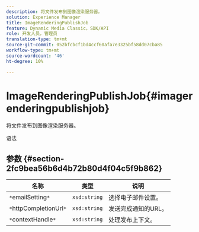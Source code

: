```yaml
---
description: 将文件发布到图像渲染服务器。
solution: Experience Manager
title: ImageRenderingPublishJob
feature: Dynamic Media Classic，SDK/API
role: 开发人员，管理员
translation-type: tm+mt
source-git-commit: 052bfcbcf1bd4ccf60afa7e3325bf58dd07cba85
workflow-type: tm+mt
source-wordcount: '46'
ht-degree: 10%

---
```



# ImageRenderingPublishJob{#imagerenderingpublishjob}

将文件发布到图像渲染服务器。

语法

## 参数 {#section-2fc9bea56b6d4b72b80d4f04c5f9b862}

| 名称 | 类型 | 说明 |
|---|---|---|
| `*`emailSetting`*` | `xsd:string` | 选择电子邮件设置。 |
| `*`httpCompletionUrl`*` | `xsd:string` | 发送完成通知的URL。 |
| `*`contextHandle`*` | `xsd:string` | 处理发布上下文。 |

